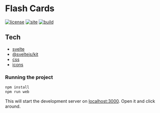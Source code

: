 # Flash Cards

[![license](https://img.shields.io/badge/license-MIT%2FApache--2.0-blue)](LICENSE-MIT)
[![site](https://img.shields.io/badge/www-flash_cards_aicacia-blue.svg)](https://flash-cards.aicacia.com/)
[![build](https://github.com/aicacia/flash_cards/workflows/Build/badge.svg)](https://github.com/aicacia/flash_cards/actions?query=workflow%3ABuild)

## Tech

- [svelte](https://svelte.dev/)
- [@sveltejs/kit](https://github.com/sveltejs/kit)
- [css](https://getbootstrap.com/docs/5.0/getting-started/introduction/)
- [icons](https://icons.getbootstrap.com/)

### Running the project

```bash
npm install
npm run web
```

This will start the development server on [localhost:3000](http://localhost:3000). Open it and click around.
